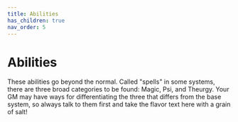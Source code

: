 ```yaml
---
title: Abilities
has_children: true
nav_order: 5
---
```


# Abilities

These abilities go beyond the normal. Called "spells" in some systems, there are three broad categories to be found: Magic, Psi, and Theurgy. Your GM may have ways for differentiating the three that differs from the base system, so always talk to them first and take the flavor text here with a grain of salt!

